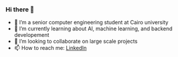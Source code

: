 ### Hi there 👋

<!--
**AhmedMaher309/AhmedMaher309** is a ✨ _special_ ✨ repository because its `README.md` (this file) appears on your GitHub profile.
Here are some ideas to get you started:-->

- 🔭 I’m a senior computer engineering student at Cairo university
- 🌱 I’m currently learning about AI, machine learning, and backend developement
- 👯 I’m looking to collaborate on large scale projects
- 📫 How to reach me: [LinkedIn](https://www.linkedin.com/in/ahmed-maher-337649213)


